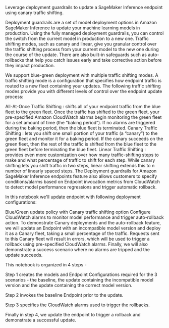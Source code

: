 Leverage deployment guardrails to update a SageMaker Inference endpoint using canary traffic shifting.

Deployment guardrails are a set of model deployment options in Amazon SageMaker Inference to update your machine learning models in production. Using the fully managed deployment guardrails, you can control the switch from the current model in production to a new one. Traffic shifting modes, such as canary and linear, give you granular control over the traffic shifting process from your current model to the new one during the course of the update. There are also built-in safeguards such as auto-rollbacks that help you catch issues early and take corrective action before they impact production.

We support blue-green deployment with multiple traffic shifting modes. A traffic shifting mode is a configuration that specifies how endpoint traffic is routed to a new fleet containing your updates. The following traffic shifting modes provide you with different levels of control over the endpoint update process:

All-At-Once Traffic Shifting : shifts all of your endpoint traffic from the blue fleet to the green fleet. Once the traffic has shifted to the green fleet, your pre-specified Amazon CloudWatch alarms begin monitoring the green fleet for a set amount of time (the “baking period”). If no alarms are triggered during the baking period, then the blue fleet is terminated.
Canary Traffic Shifting : lets you shift one small portion of your traffic (a “canary”) to the green fleet and monitor it for a baking period. If the canary succeeds on the green fleet, then the rest of the traffic is shifted from the blue fleet to the green fleet before terminating the blue fleet.
Linear Traffic Shifting : provides even more customization over how many traffic-shifting steps to make and what percentage of traffic to shift for each step. While canary shifting lets you shift traffic in two steps, linear shifting extends this to n number of linearly spaced steps.
The Deployment guardrails for Amazon SageMaker Inference endpoints feature also allows customers to specify conditions/alarms based on Endpoint invocation metrics from CloudWatch to detect model performance regressions and trigger automatic rollback.

In this notebook we'll update endpoint with following deployment configurations:

Blue/Green update policy with Canary traffic shifting option
Configure CloudWatch alarms to monitor model performance and trigger auto-rollback action.
To demonstrate Canary deployments and the auto-rollback feature, we will update an Endpoint with an incompatible model version and deploy it as a Canary fleet, taking a small percentage of the traffic. Requests sent to this Canary fleet will result in errors, which will be used to trigger a rollback using pre-specified CloudWatch alarms. Finally, we will also demonstrate a success scenario where no alarms are tripped and the update succeeds.

This notebook is organized in 4 steps -

Step 1 creates the models and Endpoint Configurations required for the 3 scenarios - the baseline, the update containing the incompatible model version and the update containing the correct model version.

Step 2 invokes the baseline Endpoint prior to the update.

Step 3 specifies the CloudWatch alarms used to trigger the rollbacks.

Finally in step 4, we update the endpoint to trigger a rollback and demonstrate a successful update.
